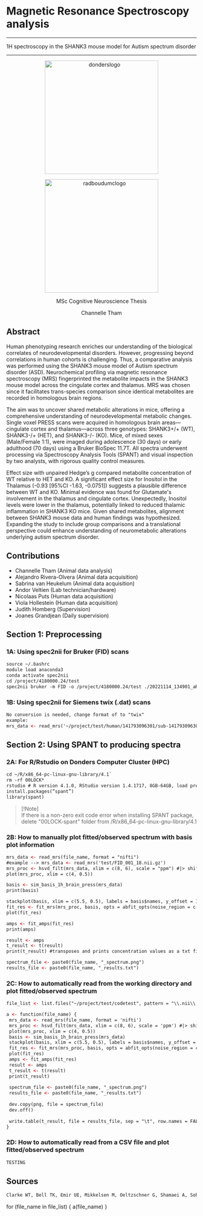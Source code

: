# Magnetic Resonance Spectroscopy analysis

---
1H spectroscopy in the SHANK3 mouse model for Autism spectrum disorder 

---

<p align="center">
<img src= "https://www.smartnets-etn.eu/wp-content/uploads/2020/08/dondersru-1.png" 
alt="donderslogo" width=300>

<p align="center">
<img src="https://upload.wikimedia.org/wikipedia/commons/d/dd/Radboud_university_medical_center_logo.png?20170808070641" 
alt="radboudumclogo" width=300>
 
<p align="center">
MSc Cognitive Neuroscience Thesis
<p align="center" >Channelle Tham </p>
</p>

## Abstract
<!--- > [!IMPORTANT]\
> We ask that all users read our [legal disclaimer](https://github.com/simple-icons/simple-icons/blob/develop/DISCLAIMER.md) before using icons from Simple Icons. ---> 
Human phenotyping research enriches our understanding of the biological correlates of neurodevelopmental disorders. However, progressing beyond correlations in human cohorts is challenging. Thus, a comparative analysis was performed using the SHANK3 mouse model of Autism spectrum disorder (ASD). Neurochemical profiling via magnetic resonance spectroscopy (MRS) fingerprinted the metabolite impacts in the SHANK3 mouse model across the cingulate cortex and thalamus. MRS was chosen since it facilitates trans-species comparison since identical metabolites are recorded in homologous brain regions. 

The aim was to uncover shared metabolic alterations in mice, offering a comprehensive understanding of neurodevelopmental metabolic changes. Single voxel PRESS scans were acquired in homologous brain areas—cingulate cortex and thalamus—across three genotypes: SHANK3+/+ (WT), SHANK3-/+ (HET), and SHANK3-/- (KO). Mice, of mixed sexes (Male/Female 1:1), were imaged during adolescence (30 days) or early adulthood (70 days) using a Bruker BioSpec 11.7T. All spectra underwent processing via Spectroscopy Analysis Tools (SPANT) and visual inspection by two analysts, with rigorous quality control measures. 

Effect size with unpaired Hedge’s g compared metabolite concentration of WT relative to HET and KO. A significant effect size for Inositol in the Thalamus (-0.93 [95%CI -1.63, -0.0751]) suggests a plausible difference between WT and KO. Minimal evidence was found for Glutamate's involvement in the thalamus and cingulate cortex. Unexpectedly, Inositol levels were lower in the thalamus, potentially linked to reduced thalamic inflammation in SHANK3 KO mice. Given shared metabolites, alignment between SHANK3 mouse data and human findings was hypothesized. Expanding the study to include group comparisons and a translational perspective could enhance understanding of neurometabolic alterations underlying autism spectrum disorder.


## Contributions
<ul style=“list-style-type:circle”>
<li>  Channelle Tham (Animal data analysis)  </li>
<li>  Alejandro Rivera-Olvera (Animal data acquisition)  </li>
<li> Sabrina van Heukelum (Animal data acquisition)  </li>
<li> Andor Veltien (Lab technician/hardware)  </li>
<li> Nicolaas Puts (Human data acquisition)  </li>
<li> Viola Hollestein (Human data acquisition)  </li>
<li> Judith Homberg (Supervision)  </li>
<li> Joanes Grandjean (Daily supervision)  </li>
</ul>

## Section 1: Preprocessing

### 1A: Using spec2nii for Bruker (FID) scans 

```html
source ~/.bashrc
module load anaconda3
conda activate spec2nii
cd /project/4180000.24/test
spec2nii bruker -m FID -o /project/4180000.24/test ./20221114_134901_aRi001_1_1_1/18/fid
```

### 1B: Using spec2nii for Siemens twix (.dat) scans
```html
No conversion is needed, change format of to "twix"
example:
mrs_data <- read_mrs('~/project/test/human/141793096301/sub-141793096301_PRESS_ACC_unsuppressed.dat', format = "twix")
```

## Section 2: Using SPANT to producing spectra 
### 2A: For R/Rstudio on Donders Computer Cluster (HPC)
```html
cd ~/R/x86_64-pc-linux-gnu-library/4.1`
rm -rf 00LOCK*
rstudio # R version 4.1.0, RStudio version 1.4.1717, 8GB-64GB, load preinstalled packages 
install.packages(“spant”)
library(spant)
```
> [!Note]\
> If there is a non-zero exit code error when installing SPANT package, delete "00LOCK-spant" folder from /R/x86_64-pc-linux-gnu-library/4.1 

### 2B: How to manually plot fitted/observed spectrum with basis plot information 
 ```html
mrs_data <- read_mrs(file_name, format = "nifti")
#example --> mrs_data <- read_mrs('test/FID_001_18.nii.gz')
mrs_proc <- hsvd_filt(mrs_data, xlim = c(8, 6), scale = "ppm") #|> shift(-1.90)
plot(mrs_proc, xlim = c(4, 0.5))

basis <- sim_basis_1h_brain_press(mrs_data)
print(basis)

stackplot(basis, xlim = c(5.5, 0.5), labels = basis$names, y_offset = 10)
fit_res <- fit_mrs(mrs_proc, basis, opts = abfit_opts(noise_region = c(6, 8)))
plot(fit_res)

amps <- fit_amps(fit_res)
print(amps)

result <- amps
t_result <- t(result)
print(t_result) #transposes and prints concentration values as a txt file

spectrum_file <- paste0(file_name, "_spectrum.png")
results_file <- paste0(file_name, "_results.txt")
```

### 2C: How to automatically read from the working directory and plot fitted/observed spectrum 
 ```html
file_list <- list.files("~/project/test/codetest", pattern = "\\.nii\\.gz$", full.names = TRUE)

a <- function(file_name) {
  mrs_data <- read_mrs(file_name, format = 'nifti')
  mrs_proc <- hsvd_filt(mrs_data, xlim = c(8, 6), scale = 'ppm') #|> shift(-1.90)
  plot(mrs_proc, xlim = c(4, 0.5))
  basis <- sim_basis_1h_brain_press(mrs_data)
  stackplot(basis, xlim = c(5.5, 0.5), labels = basis$names, y_offset = 10)
  fit_res <- fit_mrs(mrs_proc, basis, opts = abfit_opts(noise_region = c(6, 8)))
  plot(fit_res)
  amps <- fit_amps(fit_res)
  result <- amps
  t_result <- t(result)
  print(t_result)
  
  spectrum_file <- paste0(file_name, "_spectrum.png")
  results_file <- paste0(file_name, "_results.txt")
  
  dev.copy(png, file = spectrum_file)
  dev.off()
  
  write.table(t_result, file = results_file, sep = "\t", row.names = FALSE)
}
```

### 2D: How to automatically read from a CSV file and plot fitted/observed spectrum 
 ```html
TESTING
```

## Sources 
````html
Clarke WT, Bell TK, Emir UE, Mikkelsen M, Oeltzschner G, Shamaei A, Soher BJ, Wilson M. NIfTI-MRS: A standard data format for magnetic resonance spectroscopy. Magn Reson Med. 2022. doi: 10.1002/mrm.29418.
````

for (file_name in file_list) {
  a(file_name)
}
